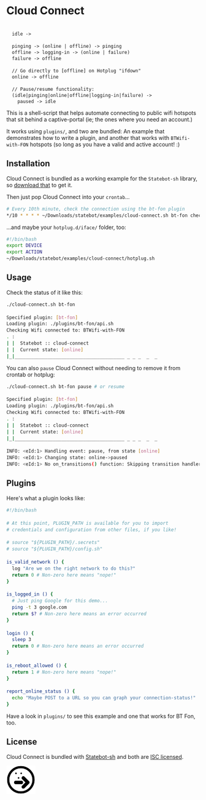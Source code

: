 # Cloud Connect

```

  idle ->

  pinging -> (online | offline) -> pinging
  offline -> logging-in -> (online | failure)
  failure -> offline

  // Go directly to [offline] on Hotplug "ifdown"
  online -> offline

  // Pause/resume functionality:
  (idle|pinging|online|offline|logging-in|failure) ->
    paused -> idle

```

This is a shell-script that helps automate connecting to public wifi hotspots that sit behind a captive-portal (ie; the ones where you need an account.)

It works using `plugins/`, and two are bundled: An example that demonstrates how to write a plugin, and another that works with `BTWifi-with-FON` hotspots (so long as you have a valid and active account! :)

## Installation

Cloud Connect is bundled as a working example for the `Statebot-sh` library, so [download that](https://github.com/shuckster/statebot-sh) to get it.

Then just pop Cloud Connect into your `crontab`...

```sh
# Every 10th minute, check the connection using the bt-fon plugin
*/10 * * * * ~/Downloads/statebot/examples/cloud-connect.sh bt-fon check
```

...and maybe your `hotplug.d/iface/` folder, too:

```sh
#!/bin/bash
export DEVICE
export ACTION
~/Downloads/statebot/examples/cloud-connect/hotplug.sh
```

## Usage

Check the status of it like this:

```sh
./cloud-connect.sh bt-fon

Specified plugin: [bt-fon]
Loading plugin: ./plugins/bt-fon/api.sh
Checking Wifi connected to: BTWifi-with-FON
. :
| |  Statebot :: cloud-connect
| |  Current state: [online]
|_|________________________________________ _ _ _  _  _
```

You can also `pause` Cloud Connect without needing to remove it from crontab or hotplug:

```sh
./cloud-connect.sh bt-fon pause # or resume

Specified plugin: [bt-fon]
Loading plugin: ./plugins/bt-fon/api.sh
Checking Wifi connected to: BTWifi-with-FON
. :
| |  Statebot :: cloud-connect
| |  Current state: [online]
|_|________________________________________ _ _ _  _  _

INFO: <eId:1> Handling event: pause, from state [online]
INFO: <eId:1> Changing state: online->paused
INFO: <eId:1> No on_transitions() function: Skipping transition handlers
```

## Plugins

Here's what a plugin looks like:

```sh
#!/bin/bash

# At this point, PLUGIN_PATH is available for you to import
# credentials and configuration from other files, if you like!

# source "${PLUGIN_PATH}/.secrets"
# source "${PLUGIN_PATH}/config.sh"

is_valid_network () {
  log "Are we on the right network to do this?"
  return 0 # Non-zero here means "nope!"
}

is_logged_in () {
  # Just ping Google for this demo...
  ping -t 3 google.com
  return $? # Non-zero here means an error occurred
}

login () {
  sleep 3
  return 0 # Non-zero here means an error occurred
}

is_reboot_allowed () {
  return 1 # Non-zero here means "nope!"
}

report_online_status () {
  echo "Maybe POST to a URL so you can graph your connection-status!"
}
```

Have a look in `plugins/` to see this example and one that works for BT Fon, too.

## License

Cloud Connect is bundled with [Statebot-sh](https://github.com/shuckster/statebot-sh/) and both are [ISC licensed](./LICENSE).

<img src="../../logo-small.png" width="75" />
